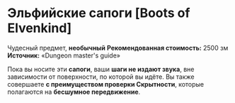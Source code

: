 # Эльфийские сапоги [Boots of Elvenkind]

Чудесный предмет, **необычный**
**Рекомендованная стоимость:** 2500 зм
**Источник:** «Dungeon master's guide»

Пока вы носите эти **сапоги**, ваши **шаги не издают звука**, вне зависимости от поверхности, по которой вы идёте. Вы также совершаете **с преимуществом проверки Скрытности**, которые полагаются на **бесшумное передвижение**.